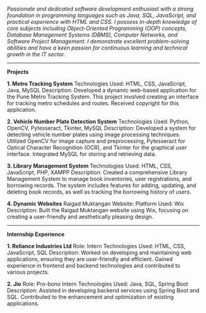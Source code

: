 _Passionate and dedicated software development enthusiast with a strong foundation in programming languages such as Java, SQL, JavaScript, and practical experience with HTML 
and CSS. I possess in-depth knowledge of core subjects including Object-Oriented Programming (OOP) concepts, Database Management Systems (DBMS), Computer Networks, and 
Software Project Management. I demonstrate excellent problem-solving abilities and have a keen passion for continuous learning and technical growth in the IT sector._
***
**Projects**

**1. Metro Tracking System**
Technologies Used: HTML, CSS, JavaScript, Java, MySQL
Description: Developed a dynamic web-based application for the Pune Metro Tracking System. This project involved creating an interface for tracking metro schedules and
routes. Received copyright for this application.

**2. Vehicle Number Plate Detection System**
Technologies Used: Python, OpenCV, Pytesseract, Tkinter, MySQL
Description: Developed a system for detecting vehicle number plates using image processing techniques. Utilized OpenCV for image capture and preprocessing, Pytesseract 
for Optical Character Recognition (OCR), and Tkinter for the graphical user interface. Integrated MySQL for storing and retrieving data.

**3. Library Management System**
Technologies Used: HTML, CSS, JavaScript, PHP, XAMPP
Description: Created a comprehensive Library Management System to manage book inventories, user registrations, and borrowing records. The system includes features for adding,
updating, and deleting book records, as well as tracking the borrowing history of users.

**4. Dynamic Websites**
Raigad Muktangan Website:
Platform Used: Wix
Description: Built the Raigad Muktangan website using Wix, focusing on creating a user-friendly and aesthetically pleasing design.
***
**Internship Experience**

**1. Reliance Industries Ltd**
Role: Intern
Technologies Used: HTML, CSS, JavaScript, SQL
Description: Worked on developing and maintaining web applications, ensuring they are user-friendly and efficient. Gained experience in frontend and backend technologies
and contributed to various projects.

**2. Jio**
Role: Pro-bono Intern
Technologies Used: Java, SQL, Spring Boot
Description: Assisted in developing backend services using Spring Boot and SQL. Contributed to the enhancement and optimization of existing applications.
